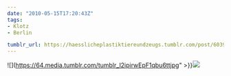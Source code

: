 ```yaml
---
date: "2010-05-15T17:20:43Z"
tags:
- Klotz
- Berlin

tumblr_url: https://haesslicheplastiktiereundzeugs.tumblr.com/post/603904340
---
```

![](https://64.media.tumblr.com/tumblr_l2ipirwEpF1qbu6ttjpg" >}}![](https://64.media.tumblr.com/tumblr_l2ipj8lb6v1qbu6tt.jpg)

